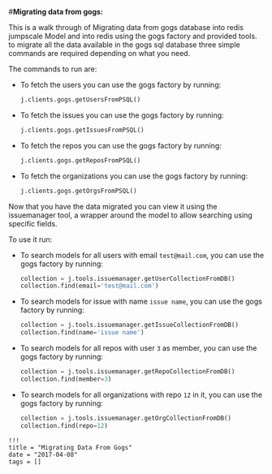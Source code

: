 #__Migrating data from gogs:__

This is a walk through of Migrating data from gogs database into redis   
jumpscale Model and into redis using the  gogs factory and provided tools.
to migrate all the data available in the gogs sql database three simple commands are required depending on what you need.

The commands to run are:

 - To fetch the users you can use the gogs factory by running:
   ```python
   j.clients.gogs.getUsersFromPSQL()
   ``` 

 - To fetch the issues you can use the gogs factory by running:
   ```python
   j.clients.gogs.getIssuesFromPSQL()
   ``` 
 
 - To fetch the repos you can use the gogs factory by running:
   ```python
   j.clients.gogs.getReposFromPSQL()
   ```

 - To fetch the organizations you can use the gogs factory by running:
   ```python
   j.clients.gogs.getOrgsFromPSQL()
   ```
   
   
Now that you have the data migrated you can view  it using the issuemanager tool, 
a wrapper around the model to allow searching using specific fields.

To use it run:

- To search models for all users with email `test@mail.com`, you can use the gogs factory by running:
    ```python
    collection = j.tools.issuemanager.getUserCollectionFromDB()
    collection.find(email='test@mail.com')
    ```

- To search models for issue with name `issue name`, you can use the gogs factory by running:
    ```python
    collection = j.tools.issuemanager.getIssueCollectionFromDB()
    collection.find(name='issue name')
    ```
- To search models for all repos with user `3` as member, you can use the gogs factory by running:
    ```python
    collection = j.tools.issuemanager.getRepoCollectionFromDB()
    collection.find(member=3)
    ```
- To search models for  all organizations with repo `12` in it, you can use the gogs factory by running:
    ```python
    collection = j.tools.issuemanager.getOrgCollectionFromDB()
    collection.find(repo=12)
    ```
```
!!!
title = "Migrating Data From Gogs"
date = "2017-04-08"
tags = []
```

